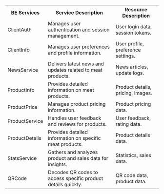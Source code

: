 <table>
  <tr>
    <th>BE Services</th>
    <th>Service Description</th>
    <th>Resource Description</th>
  </tr>
  <tr>
    <td>ClientAuth</td>
    <td>Manages user authentication and session management.</td>
    <td>User login data, session tokens.</td>
  </tr>
  <tr>
    <td>ClientInfo</td>
    <td>Manages user preferences and profile information.</td>
    <td>User profile, preference settings.</td>
  </tr>
  <tr>
    <td>NewsService</td>
    <td>Delivers latest news and updates related to meat products.</td>
    <td>News articles, update logs.</td>
  </tr>
  <tr>
    <td>ProductInfo</td>
    <td>Provides detailed information on meat products.</td>
    <td>Product details, pricing, images.</td>
  </tr>
  <tr>
    <td>ProductPrice</td>
    <td>Manages product pricing information.</td>
    <td>Product pricing data.</td>
  </tr>
  <tr>
    <td>ProductService</td>
    <td>Handles user feedback and reviews for products.</td>
    <td>User feedback, rating data.</td>
  </tr>
  <tr>
    <td>ProductDetails</td>
    <td>Provides detailed information on specific meat products.</td>
    <td>Product details data.</td>
  </tr>
  <tr>
    <td>StatsService</td>
    <td>Gathers and analyzes product and sales data for insights.</td>
    <td>Statistics, sales data.</td>
  </tr>
  <tr>
    <td>QRCode</td>
    <td>Decodes QR codes to access specific product details quickly.</td>
    <td>QR code data, product data.</td>
  </tr>
</table>
